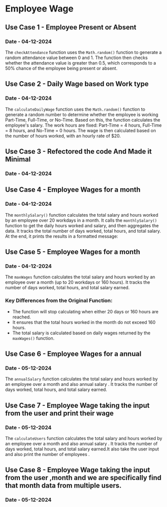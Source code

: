 # Employee Wage

## Use Case 1 - Employee Present or Absent
### Date - 04-12-2024

The `checkAttendance` function uses the `Math.random()` function to generate a random attendance value between 0 and 1. The function then checks whether the attendance value is greater than 0.5, which corresponds to a 50% chance of the employee being present or absent.

## Use Case 2 - Daily Wage based on Work type
### Date - 04-12-2024

The `calculateDailyWage` function uses the `Math.random()` function to generate a random number to determine whether the employee is working Part-Time, Full-Time, or No-Time. Based on this, the function calculates the employee's salary. The work hours are fixed: Part-Time = 4 hours, Full-Time = 8 hours, and No-Time = 0 hours. The wage is then calculated based on the number of hours worked, with an hourly rate of $20.

## Use Case 3 - Refectored the code And Made it Minimal
### Date - 04-12-2024

## Use Case 4 - Employee Wages for a month 
### Date - 04-12-2024

The `monthlySalary()` function calculates the total salary and hours worked by an employee over 20 workdays in a month. It calls the `monthlySalary()` function to get the daily hours worked and salary, and then aggregates the data. It tracks the total number of days worked, total hours, and total salary. At the end, it prints the results in a formatted message:

## Use Case 5 - Employee Wages for a month 
### Date - 04-12-2024

The `maxWages` function calculates the total salary and hours worked by an employee over a month (up to 20 workdays or 160 hours). It tracks the number of days worked, total hours, and total salary earned.

### Key Differences from the Original Function:
- The function will stop calculating when either 20 days or 160 hours are reached.
- It ensures that the total hours worked in the month do not exceed 160 hours.
- The total salary is calculated based on daily wages returned by the `maxWages()` function.



## Use Case 6 - Employee Wages for a annual 
### Date - 05-12-2024

The `annualSalary` function calculates the total salary and hours worked by an employee over a month and also annual salary . It tracks the number of days worked, total hours, and total salary earned.


## Use Case 7 - Employee Wage taking the input from the user and print their wage
### Date - 05-12-2024

The `calculateUsers` function calculates the total salary and hours worked by an employee over a month and also annual salary . It tracks the number of days worked, total hours, and total salary earned.It also take the user input and also print the number of employees .

## Use Case 8 - Employee Wage taking the input from the user ,month and we are specifically find that month data from multiple users.
### Date - 05-12-2024
